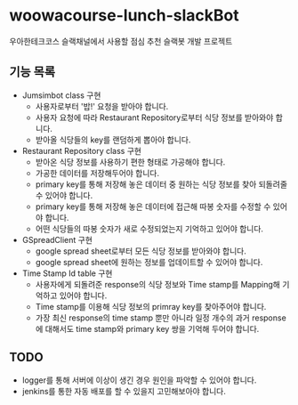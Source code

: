 # woowacourse-lunch-slackBot
우아한테크코스 슬랙채널에서 사용할 점심 추천 슬랙봇 개발 프로젝트

## 기능 목록
   * Jumsimbot class 구현 
     - 사용자로부터 '밥!' 요청을 받아야 합니다.
     - 사용자 요청에 따라 Restaurant Repository로부터 식당 정보를 
       받아와야 합니다.
     - 받아올 식당들의 key를 랜덤하게 뽑아야 합니다.
   * Restaurant Repository class 구현
     - 받아온 식당 정보를 사용하기 편한 형태로 가공해야 합니다.
     - 가공한 데이터를 저장해두어야 합니다.
     - primary key를 통해 저장해 놓은 데이터 중 원하는 식당 정보를
       찾아 되돌려줄 수 있어야 합니다.
     - primary key를 통해 저장해 놓은 데이터에 접근해 따봉 숫자를
       수정할 수 있어야 합니다.
     - 어떤 식당들의 따봉 숫자가 새로 수정되었는지 기억하고 있어야
       합니다.
   * GSpreadClient 구현
     - google spread sheet로부터 모든 식당 정보를 받아와야 합니다.
     - google spread sheet에 원하는 정보를 업데이트할 수 있어야 합니다.
   * Time Stamp Id table 구현
     - 사용자에게 되돌려준 response의 식당 정보와 Time stamp를
       Mapping해 기억하고 있어야 합니다.
     - Time stamp를 이용해 식당 정보의 primray key를 찾아주어야 합니다.
     - 가장 최신 response의 time stamp 뿐만 아니라 일정 개수의 과거
       response에 대해서도 time stamp와 primary key 쌍을 기억해 
       두어야 합니다.

## TODO
- logger를 통해 서버에 이상이 생긴 경우 원인을 파악할 수 있어야 합니다.
- jenkins를 통한 자동 배포를 할 수 있을지 고민해보아야 합니다.